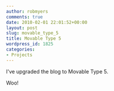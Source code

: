 ```yaml
---
author: robmyers
comments: true
date: 2010-02-01 22:01:52+00:00
layout: post
slug: movable_type_5
title: Movable Type 5
wordpress_id: 1825
categories:
- Projects
---
```


I've upgraded the blog to Movable Type 5.  
  
Woo!  


